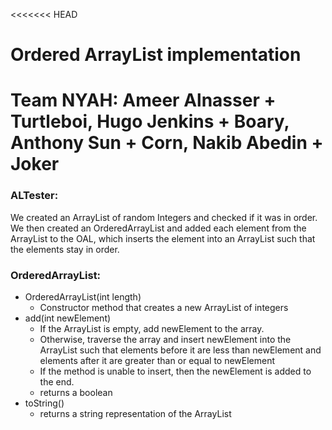 <<<<<<< HEAD
# Ordered ArrayList implementation
# Team NYAH: Ameer Alnasser + Turtleboi, Hugo Jenkins + Boary, Anthony Sun + Corn, Nakib Abedin + Joker

### ALTester:
We created an ArrayList of random Integers and checked if it was in order. We then created an OrderedArrayList and added each element from the ArrayList to the OAL, which inserts the element into an ArrayList such that the elements stay in order.

### OrderedArrayList:
- OrderedArrayList(int length)
  - Constructor method that creates a new ArrayList of <length> integers
- add(int newElement)
  - If the ArrayList is empty, add newElement to the array.
  - Otherwise, traverse the array and insert newElement into the ArrayList such that elements before it are less than newElement and elements after it are greater than or equal to newElement
  - If the method is unable to insert, then the newElement is added to the end.
  - returns a boolean
- toString()
  - returns a string representation of the ArrayList